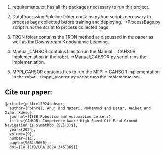 1. requirements.txt has all the packages necessary to run this project.

2. DataProcessingPipleline folder contains python scripts necessary to process bags collected before training and deploying.
	->ProcessBags.py script runs the script to process collected bags

3. TRON folder contains the TRON method as discussed in the paper as well as the Downstream Kinodynamic Learning.

4. Manual_CAHSOR contains files to run the Manual + CAHSOR implementation in the robot.
	->Manual_CAHSOR.py script runs the implementation.

5. MPPI_CAHSOR contains files to run the MPPI + CAHSOR implementation in the robot.
	->mppi_planner.py script runs the implementation.

## Cite our paper:
```
@article{pokhrel2024cahsor,
  author={Pokhrel, Anuj and Nazeri, Mohammad and Datar, Aniket and Xiao, Xuesu},
  journal={IEEE Robotics and Automation Letters}, 
  title={CAHSOR: Competence-Aware High-Speed Off-Road Ground Navigation in $\mathbb {SE}(3)$}, 
  year={2024},
  volume={9},
  number={11},
  pages={9653-9660},
  doi={10.1109/LRA.2024.3457369}}
```
